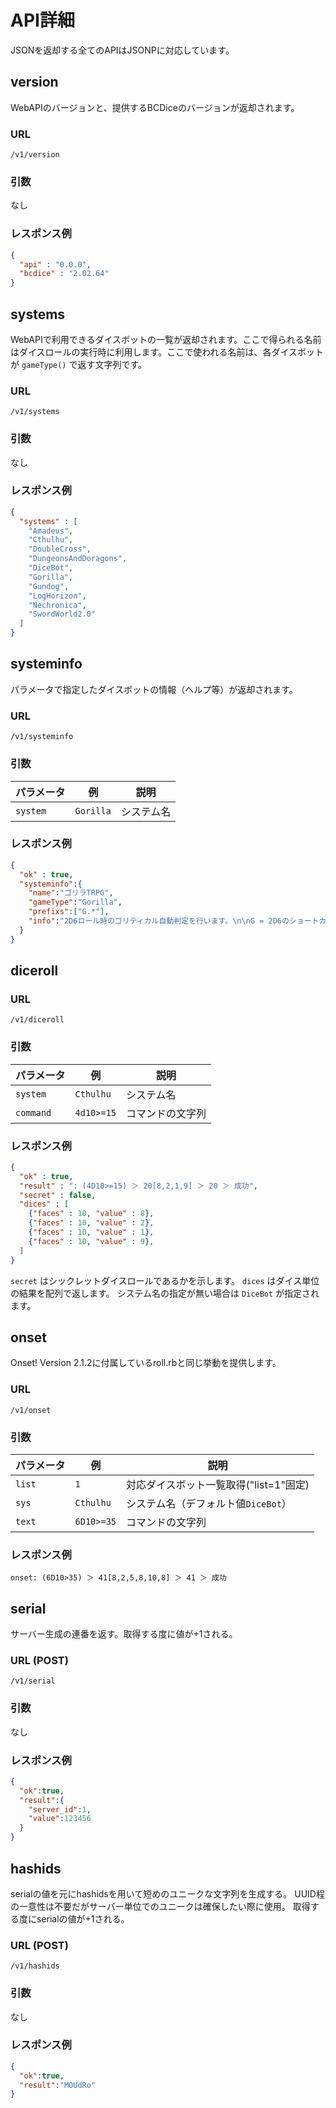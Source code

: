 # API詳細

JSONを返却する全てのAPIはJSONPに対応しています。


## version

WebAPIのバージョンと、提供するBCDiceのバージョンが返却されます。

### URL

`/v1/version`

### 引数

なし

### レスポンス例

```json
{
  "api" : "0.0.0",
  "bcdice" : "2.02.64"
}
```


## systems

WebAPIで利用できるダイスボットの一覧が返却されます。ここで得られる名前はダイスロールの実行時に利用します。ここで使われる名前は、各ダイスボットが `gameType()` で返す文字列です。

### URL

`/v1/systems`

### 引数

なし

### レスポンス例

```json
{
  "systems" : [
    "Amadeus",
    "Cthulhu",
    "DoubleCross",
    "DungeonsAndDoragons",
    "DiceBot",
    "Gorilla",
    "Gundog",
    "LogHorizon",
    "Nechronica",
    "SwordWorld2.0"
  ]
}
```

## systeminfo

パラメータで指定したダイスボットの情報（ヘルプ等）が返却されます。

### URL

`/v1/systeminfo`

### 引数

パラメータ  | 例            | 説明
----------- | ------------- | -----
`system`    | `Gorilla`     | システム名


### レスポンス例

```json
{
  "ok" : true,
  "systeminfo":{
    "name":"ゴリラTRPG",
    "gameType":"Gorilla",
    "prefixs":["G.*"],
    "info":"2D6ロール時のゴリティカル自動判定を行います。\n\nG = 2D6のショートカット\n\n例) G>=7 : 2D6して7以上なら成功\n"
  }
}
```


## diceroll

### URL

`/v1/diceroll`

### 引数

パラメータ       | 例            | 説明
---------------- | ------------- | -----
`system`         | `Cthulhu`     | システム名
`command`        | `4d10>=15`   | コマンドの文字列

### レスポンス例

```json
{
  "ok" : true,
  "result" : ": (4D10>=15) ＞ 20[8,2,1,9] ＞ 20 ＞ 成功",
  "secret" : false,
  "dices" : [
    {"faces" : 10, "value" : 8},
    {"faces" : 10, "value" : 2},
    {"faces" : 10, "value" : 1},
    {"faces" : 10, "value" : 9},
  ]
}
```

`secret` はシックレットダイスロールであるかを示します。
`dices` はダイス単位の結果を配列で返します。
システム名の指定が無い場合は `DiceBot` が指定されます。



## onset

Onset! Version 2.1.2に付属しているroll.rbと同じ挙動を提供します。

### URL

`/v1/onset`

### 引数

パラメータ  | 例            | 説明
--------- | ------------- | -----
`list`  | `1`     | 対応ダイスボット一覧取得("list=1"固定)
`sys`  | `Cthulhu`     | システム名（デフォルト値`DiceBot`）
`text` | `6D10>=35`   | コマンドの文字列

### レスポンス例

```
onset: (6D10>35) ＞ 41[8,2,5,8,10,8] ＞ 41 ＞ 成功
```



## serial

サーバー生成の連番を返す。取得する度に値が+1される。

### URL (POST)

`/v1/serial`

### 引数

なし

### レスポンス例

```json
{
  "ok":true,
  "result":{
    "server_id":1,
    "value":123456
  }
}
```



## hashids

serialの値を元にhashidsを用いて短めのユニークな文字列を生成する。
UUID程の一意性は不要だがサーバー単位でのユニークは確保したい際に使用。
取得する度にserialの値が+1される。

### URL (POST)

`/v1/hashids`

### 引数

なし

### レスポンス例

```json
{
  "ok":true,
  "result":"MOUdRo"
}
```

